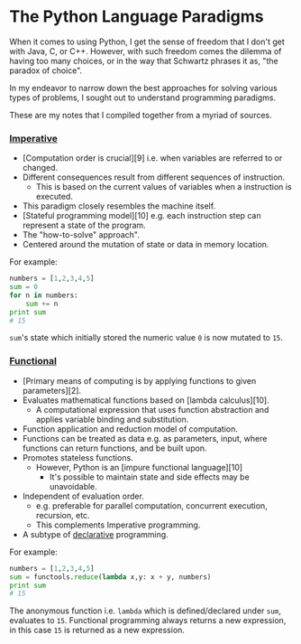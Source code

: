 # The Python Language Paradigms

When it comes to using Python, I get the sense of freedom that I don't get with Java, C, or C++. However, with such
freedom comes the dilemma of having too many choices, or in the way that Schwartz phrases it as, "the paradox of choice".

In my endeavor to narrow down the best approaches for solving various types of problems, I sought out to understand
programming paradigms.

These are my notes that I compiled together from a myriad of sources.

### [Imperative](#Imperative)

- [Computation order is crucial][9] i.e. when variables are referred to or changed.
- Different consequences result from different sequences of instruction.
  - This is based on the current values of variables when a instruction is executed.
- This paradigm closely resembles the machine itself.
- [Stateful programming model][10] e.g. each instruction step can represent a state of the program.
- The "how-to-solve" approach".
- Centered around the mutation of state or data in memory location.

For example:
```python
numbers = [1,2,3,4,5]
sum = 0
for n in numbers:
    sum += n
print sum
# 15
```
`sum`'s state which initially stored the numeric value `0` is now mutated to `15`.

### [Functional](#Functional)

- [Primary means of computing is by applying functions to given parameters][2].
- Evaluates mathematical functions based on [lambda calculus][10].
  - A computational expression that uses function abstraction and applies variable binding and substitution.
- Function application and reduction model of computation.
- Functions can be treated as data e.g. as parameters, input, where functions can return functions, and be built upon.
- Promotes stateless functions.
  - However, Python is an [impure functional language][10]
    - It's possible to maintain state and side effects may be unavoidable.
- Independent of evaluation order.
  - e.g. preferable for parallel computation, concurrent execution, recursion, etc.
  - This complements Imperative programming.
- A subtype of [declarative](#Declarative) programming.

For example:
```python
numbers = [1,2,3,4,5]
sum = functools.reduce(lambda x,y: x + y, numbers)
print sum
# 15
```
The anonymous function i.e. `lambda` which is defined/declared under `sum`, evaluates to `15`. Functional programming always returns a new expression, in this case `15` is returned as a new expression.